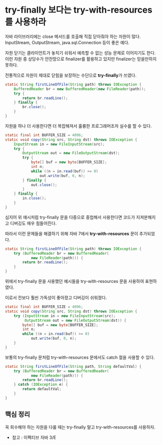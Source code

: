 # try-finally 보다는 try-with-resources를 사용하라

자바 라이브러리에는 close 메서드를 호출해 직접 닫아줘야 하는 자원이 많다.
InputStream, OutputStream, java.sql.Connection 등이 좋은 예다.

자원 닫기는 클라이언트가 놓치기 쉬워서 예측할 수 없는 성능 문제로 이어지기도 한다. 이런 자원 중 상당수가 안전망으로 finalizer를 활용하고 있지만 finalizer는 믿을만하지 못하다.

전통적으로 자원이 제대로 닫힘을 보장하는 수단으로 **try-finally**가 쓰였다.

```java
static String firstLineOfFile(String path) throws IOException {
    BufferedReader br = new BufferedReader(new FileReader(path));
    try {
        return br.readLine();
    } finally {
        br.close();
    }
}
```

자원을 하나 더 사용한다면 더 복잡해져서 훌륭한 프로그래머조차 실수를 할 수 있다.

```java
static final int BUFFER_SIZE = 4096;
static void copy(String src, String dst) throws IOException {
    InputStream in = new FileInputStream(src);
    try {
        OutputStream out = new FileOutputStream(dst);
        try {
            byte[] buf = new byte[BUFFER_SIZE];
            int n;
            while ((n = in.read(buf)) >= 0)
                out.write(buf, 0, n);
        } finally {
            out.close();
        }
    } finally {
        in.close();
    }
}
```

심지어 위 얘시처럼 try-finally 문을 다중으로 중첩해서 사용한다면 코드가 지져분해지고 디버깅도 매우 힘들어진다.

따라서 이런 문제들을 해결하기 위해 자바 7에서 **try-with-resources** 문이 추가되었다.

```java
static String firstLineOfFile(String path) throws IOException {
    try (BufferedReader br = new BufferedReader(
            new FileReader(path))) {
        return br.readLine();
    }
}
```

위에서 try-finally 문을 사용했던 예시들을 try-with-resources 문을 사용하여 표현하였다. 

이로서 전보다 훨씬 가독성이 좋아졌고 디버깅이 쉬워졌다.

```java
static final int BUFFER_SIZE = 4096;
static void copy(String src, String dst) throws IOException {
    try (InputStream in = new FileInputStream(src);
         OutputStream out = new FileOutputStream(dst)) {
        byte[] buf = new byte[BUFFER_SIZE];
        int n;
        while ((n = in.read(buf)) >= 0)
            out.write(buf, 0, n);
    }
}
```

보통의 try-finally 문처럼 try-with-resources 문에서도 catch 절을 사용할 수 있다.


```java
static String firstLineOfFile(String path, String defaultVal) {
    try (BufferedReader br = new BufferedReader(
            new FileReader(path))) {
        return br.readLine();
    } catch (IOException e) {
        return defaultVal;
    }
}
```

## 핵심 정리

꼭 회수해야 하는 자원을 다룰 때는 try-finally 말고 try-with-resources를 사용하자.

- 참고 : 이펙티브 자바 3/E

